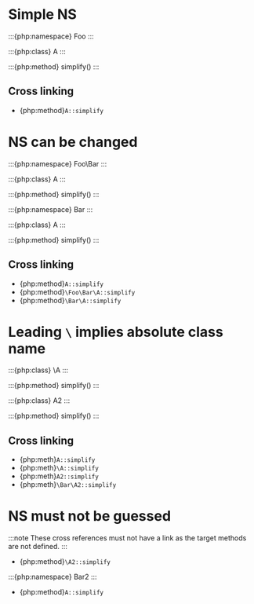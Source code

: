 # Simple NS

:::{php:namespace} Foo
:::

:::{php:class} A
:::

:::{php:method} simplify()
:::

## Cross linking

- {php:method}`A::simplify`

# NS can be changed

:::{php:namespace} Foo\Bar
:::

:::{php:class} A
:::

:::{php:method} simplify()
:::

:::{php:namespace} Bar
:::

:::{php:class} A
:::

:::{php:method} simplify()
:::

## Cross linking

- {php:method}`A::simplify`
- {php:method}`\Foo\Bar\A::simplify`
- {php:method}`\Bar\A::simplify`

# Leading `\` implies absolute class name

:::{php:class} \A
:::

:::{php:method} simplify()
:::

:::{php:class} A2
:::

:::{php:method} simplify()
:::

## Cross linking

- {php:meth}`A::simplify`
- {php:meth}`\A::simplify`
- {php:meth}`A2::simplify`
- {php:meth}`\Bar\A2::simplify`

# NS must not be guessed

:::note
These cross references must not have a link as the target methods are not defined.
:::

- {php:method}`\A2::simplify`

:::{php:namespace} Bar2
:::

- {php:method}`A::simplify`
